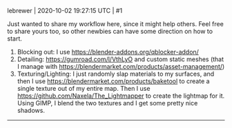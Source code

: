 lebrewer | 2020-10-02 19:27:15 UTC | #1

Just wanted to share my workflow here, since it might help others. Feel free to share yours too, so other newbies can have some direction on how to start. 

1) Blocking out: I use https://blender-addons.org/qblocker-addon/ 
2) Detailing: https://gumroad.com/l/VthLyO and custom static meshes (that I manage with https://blendermarket.com/products/asset-management/)
3) Texturing/Lighting: I just randomly slap materials to my surfaces, and then I use https://blendermarket.com/products/baketool to create a single texture out of my entire map. Then I use https://github.com/Naxela/The_Lightmapper to create the lightmap for it. Using GIMP, I blend the two textures and I get some pretty nice shadows.

-------------------------

